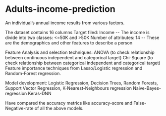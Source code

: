 # Adults-income-prediction
An individual’s annual income results from various factors. 

 The dataset contains 16 columns Target filed: Income -- The income is divide into two classes: <=50K and >50K
Number of attributes: 14 -- These are the demographics and other features to describe a person

Feature Analysis and selection techniques:
 ANOVA (to check relationship between continuous independent and categorical target)
Chi-Square (to check relationship between categorical independent and categorical target)
Feature importance techniques from Lasso/Logistic regression and Random-Forest regression.

Model development:
Logistic Regression,
Decision Trees,
Random Forests,
Support Vector Regression,
K-Nearest-Neighbours regression
Naive-Bayes-regression
Keras-DNN

Have compared the accuracy metrics like accuracy-score and False-Negative-rate of all the above models.
